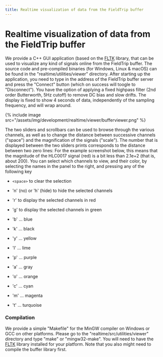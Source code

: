 ```yaml
---
title: Realtime visualization of data from the FieldTrip buffer
---
```


# Realtime visualization of data from the FieldTrip buffer

We provide a C++ GUI application (based on the [FLTK](http://www.fltk.org) library, that can be used to visualize any kind of signals online from the FieldTrip buffer. The source code and pre-compiled binaries (for Windows, Linux & macOS) can be found in the "realtime/utilities/viewer" directory. After starting up the application, you need to type in the address of the FieldTrip buffer server and press the "Connect" button (which on success will toogle to "Disconnect"). You have the option of applying a fixed highpass filter (2nd order Butterworth, 5Hz cutoff) to remove DC bias and slow drifts.
The display is fixed to show 4 seconds of data, independently of the sampling frequency, and will wrap around.

{% include image src="/assets/img/development/realtime/viewer/bufferviewer.png" %}

The two sliders and scrollbars can be used to browse through the various channels, as well as to change the distance between successive channels ("space") and the magnification of the signals ("scale"). The number that is displayed between the two sliders prints corresponds to the distance between two zero lines: For the example screenshot below, this means that the magnitude of the HLC0017 signal (red) is a bit less than 2.1e+2 (that is, about 200). You can select which channels to view, and their color, by selecting the names in the panel to the right, and pressing any of the following key

- `<space>` to clear the selection

- 'n' (no) or 'h' (hide) to hide the selected channels

- 'r' to display the selected channels in red

- 'g' to display the selected channels in green

- 'b' ... blue

- 'k' ... black

- 'y' ... yellow

- 'l' ... lime

- 'p' ... purple

- 'a' ... gray

- 'o' ... orange

- 'c' ... cyan

- 'm' ... magenta

- 't' ... turquoise

### Compilation

We provide a simple "Makefile" for the MinGW compiler on Windows or GCC on other platforms. Please go to the "realtime/src/utilities/viewer" directory and type "make" or "mingw32-make". You will need to have the [FLTK](http://www.fltk.org) library installed for your platform. Note that you also might need to compile the buffer library first.
